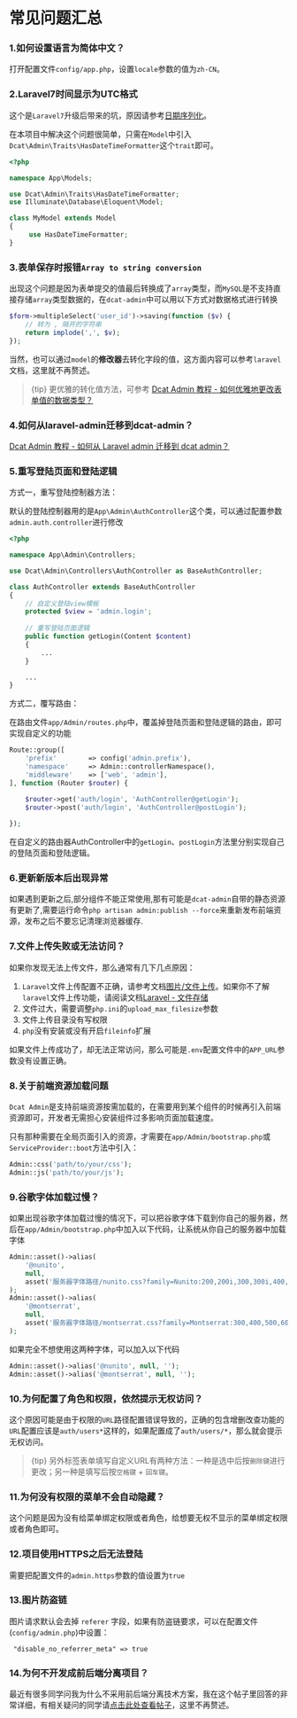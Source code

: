 # 常见问题汇总

### 1.如何设置语言为简体中文？

打开配置文件`config/app.php`，设置`locale`参数的值为`zh-CN`。

### 2.Laravel7时间显示为UTC格式

这个是`Laravel7`升级后带来的坑，原因请参考[日期序列化](https://learnku.com/docs/laravel/7.x/upgrade/7445#date-serialization)。

在本项目中解决这个问题很简单，只需在`Model`中引入`Dcat\Admin\Traits\HasDateTimeFormatter`这个`trait`即可。

```php
<?php

namespace App\Models;

use Dcat\Admin\Traits\HasDateTimeFormatter;
use Illuminate\Database\Eloquent\Model;

class MyModel extends Model
{
     use HasDateTimeFormatter;
}
```

### 3.表单保存时报错`Array to string conversion`

出现这个问题是因为表单提交的值最后转换成了`array`类型，而`MySQL`是不支持直接存储`array`类型数据的，在`dcat-admin`中可以用以下方式对数据格式进行转换

```php
$form->multipleSelect('user_id')->saving(function ($v) {
    // 转为 , 隔开的字符串
    return implode(',', $v);
});
```

当然，也可以通过`model`的**修改器**去转化字段的值，这方面内容可以参考`laravel`文档，这里就不再赘述。

> {tip} 更优雅的转化值方法，可参考 [Dcat Admin 教程 - 如何优雅地更改表单值的数据类型？](https://learnku.com/articles/44386)


### 4.如何从laravel-admin迁移到dcat-admin？
[Dcat Admin 教程 - 如何从 Laravel admin 迁移到 dcat admin？](https://learnku.com/articles/44235)

### 5.重写登陆页面和登陆逻辑

方式一，重写登陆控制器方法：

默认的登陆控制器用的是`App\Admin\AuthController`这个类，可以通过配置参数`admin.auth.controller`进行修改

```php
<?php

namespace App\Admin\Controllers;

use Dcat\Admin\Controllers\AuthController as BaseAuthController;

class AuthController extends BaseAuthController
{
    // 自定义登陆view模板
    protected $view = 'admin.login';
	
	// 重写登陆页面逻辑
	public function getLogin(Content $content)
    {
        ...
    }

    ...
}

```


方式二，覆写路由：

在路由文件`app/Admin/routes.php`中，覆盖掉登陆页面和登陆逻辑的路由，即可实现自定义的功能

```php
Route::group([
    'prefix'        => config('admin.prefix'),
    'namespace'     => Admin::controllerNamespace(),
    'middleware'    => ['web', 'admin'],
], function (Router $router) {

    $router->get('auth/login', 'AuthController@getLogin');
    $router->post('auth/login', 'AuthController@postLogin');
    
});
```

在自定义的路由器AuthController中的`getLogin`、`postLogin`方法里分别实现自己的登陆页面和登陆逻辑。


### 6.更新新版本后出现异常

如果遇到更新之后,部分组件不能正常使用,那有可能是`dcat-admin`自带的静态资源有更新了,需要运行命令`php artisan admin:publish --force`来重新发布前端资源，发布之后不要忘记清理浏览器缓存.

### 7.文件上传失败或无法访问？

如果你发现无法上传文件，那么通常有几下几点原因：

1. `Laravel`文件上传配置不正确，请参考文档[图片/文件上传](https://learnku.com/docs/dcat-admin/1.x/picture-file-upload/8106)。如果你不了解`laravel`文件上传功能，请阅读文档[Laravel - 文件存储](https://learnku.com/docs/laravel/7.x/filesystem/7485)
2. 文件过大，需要调整`php.ini`的`upload_max_filesize`参数
3. 文件上传目录没有写权限
4. `php`没有安装或没有开启`fileinfo`扩展

如果文件上传成功了，却无法正常访问，那么可能是`.env`配置文件中的`APP_URL`参数没有设置正确。

### 8.关于前端资源加载问题

`Dcat Admin`是支持前端资源按需加载的，在需要用到某个组件的时候再引入前端资源即可，开发者无需担心安装组件过多影响页面加载速度。

只有那种需要在全局页面引入的资源，才需要在`app/Admin/bootstrap.php`或`ServiceProvider::boot`方法中引入：

```php
Admin::css('path/to/your/css');
Admin::js('path/to/your/js');
```

### 9.谷歌字体加载过慢？

如果出现谷歌字体加载过慢的情况下，可以把谷歌字体下载到你自己的服务器，然后在`app/Admin/bootstrap.php`中加入以下代码，让系统从你自己的服务器中加载字体

```php
Admin::asset()->alias(
	'@nunito', 
	null, 
	asset('服务器字体路径/nunito.css?family=Nunito:200,200i,300,300i,400,400i,600,600i,800,800i,900,900i')
);
Admin::asset()->alias(
	'@montserrat', 
	null, 
	asset('服务器字体路径/montserrat.css?family=Montserrat:300,400,500,600')
);
```


如果完全不想使用这两种字体，可以加入以下代码
```php
Admin::asset()->alias('@nunito', null, '');
Admin::asset()->alias('@montserrat', null, '');
```

### 10.为何配置了角色和权限，依然提示无权访问？

这个原因可能是由于权限的`URL`路径配置错误导致的，正确的包含增删改查功能的`URL`配置应该是`auth/users*`这样的，如果配置成了`auth/users/*`，那么就会提示无权访问。

> {tip} 另外标签表单填写自定义URL有两种方法：一种是选中后按`删除键`进行更改；另一种是填写后按`空格键` + `回车键`。

### 11.为何没有权限的菜单不会自动隐藏？

这个问题是因为没有给菜单绑定权限或者角色，给想要无权不显示的菜单绑定权限或者角色即可。


### 12.项目使用HTTPS之后无法登陆

需要把配置文件的`admin.https`参数的值设置为`true`


### 13.图片防盗链
图片请求默认会去掉 `referer` 字段，如果有防盗链要求，可以在配置文件(`config/admin.php`)中设置：

```
 "disable_no_referrer_meta" => true
```

### 14.为何不开发成前后端分离项目？

最近有很多同学问我为什么不采用前后端分离技术方案，我在这个帖子里回答的非常详细，有相关疑问的同学请[点击此处查看帖子](https://github.com/jqhph/dcat-admin/issues/27)，这里不再赘述。